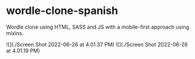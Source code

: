 # wordle-clone-spanish
 Wordle clone using HTML, SASS and JS with a mobile-first approach using mixins.
 
 ![](./Screen Shot 2022-06-26 at 4.01.37 PM)
  ![](./Screen Shot 2022-06-26 at 4.01.19 PM)

